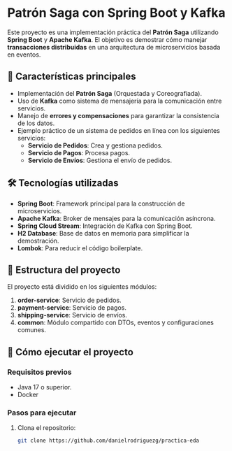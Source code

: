 # Patrón Saga con Spring Boot y Kafka

Este proyecto es una implementación práctica del **Patrón Saga** utilizando **Spring Boot** y **Apache Kafka**. El objetivo es demostrar cómo manejar **transacciones distribuidas** en una arquitectura de microservicios basada en eventos.

## 🚀 **Características principales**
- Implementación del **Patrón Saga** (Orquestada y Coreografiada).
- Uso de **Kafka** como sistema de mensajería para la comunicación entre servicios.
- Manejo de **errores y compensaciones** para garantizar la consistencia de los datos.
- Ejemplo práctico de un sistema de pedidos en línea con los siguientes servicios:
  - **Servicio de Pedidos**: Crea y gestiona pedidos.
  - **Servicio de Pagos**: Procesa pagos.
  - **Servicio de Envíos**: Gestiona el envío de pedidos.

## 🛠 **Tecnologías utilizadas**
- **Spring Boot**: Framework principal para la construcción de microservicios.
- **Apache Kafka**: Broker de mensajes para la comunicación asíncrona.
- **Spring Cloud Stream**: Integración de Kafka con Spring Boot.
- **H2 Database**: Base de datos en memoria para simplificar la demostración.
- **Lombok**: Para reducir el código boilerplate.

## 📂 **Estructura del proyecto**
El proyecto está dividido en los siguientes módulos:
1. **order-service**: Servicio de pedidos.
2. **payment-service**: Servicio de pagos.
3. **shipping-service**: Servicio de envíos.
4. **common**: Módulo compartido con DTOs, eventos y configuraciones comunes.

## 🚀 **Cómo ejecutar el proyecto**

### **Requisitos previos**
- Java 17 o superior.
- Docker

### **Pasos para ejecutar**
1. Clona el repositorio:
   ```bash
   git clone https://github.com/danielrodriguezg/practica-eda